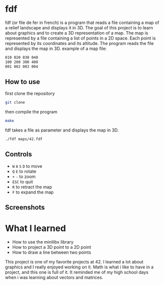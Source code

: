 # fdf

fdf (or file de fer in french) is a program that reads a file containing a map of a relief landscape and displays it in 3D.
The goal of this project is to learn about graphics and to create a 3D representation of a map. 
The map is represented by a file containing a list of points in a 2D space. Each point is represented by its coordinates and its altitude. The program reads the file and displays the map in 3D.
example of a map file:

```bash
010 020 030 040
100 200 300 400
001 002 003 004
```
        


## How to use

first clone the repository

```bash
git clone
```

then compile the program

```bash
make
```

fdf takes a file as parameter and displays the map in 3D.

```bash
./fdf maps/42.fdf
```

## Controls

- `W` `A` `S` `D` to move
- `Q` `E` to rotate
- `+` `-` to zoom
- `ESC` to quit
- `R` to retract the map
- `F` to expand the map

## Screenshots



# What I learned

- How to use the minilibx library
- How to project a 3D point to a 2D point
- How to draw a line between two points

This project is one of my favorite projects at 42. I learned a lot about graphics and I really enjoyed working on it.
Math is what i like to have in a project, and this one is full of it. It reminded me of my high school days when i was learning about vectors and matrices.
